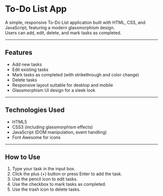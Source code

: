 # To-Do List App

A simple, responsive To-Do List application built with HTML, CSS, and JavaScript, featuring a modern glassmorphism design.  
Users can add, edit, delete, and mark tasks as completed.

---

## Features

- Add new tasks  
- Edit existing tasks  
- Mark tasks as completed (with strikethrough and color change)  
- Delete tasks  
- Responsive layout suitable for desktop and mobile  
- Glassmorphism UI design for a sleek look

---

## Technologies Used

- HTML5  
- CSS3 (including glassmorphism effects)  
- JavaScript (DOM manipulation, event handling)  
- Font Awesome for icons

---

## How to Use

1. Type your task in the input box.  
2. Click the plus (+) button or press Enter to add the task.  
3. Use the pencil icon to edit tasks.  
4. Use the checkbox to mark tasks as completed.  
5. Use the trash icon to delete tasks.
